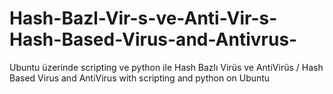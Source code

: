 # Hash-Bazl-Vir-s-ve-Anti-Vir-s-Hash-Based-Virus-and-Antivrus-
Ubuntu üzerinde scripting ve python ile Hash Bazlı Virüs ve AntiVirüs / Hash Based Virus and AntiVirus with scripting and python on Ubuntu
